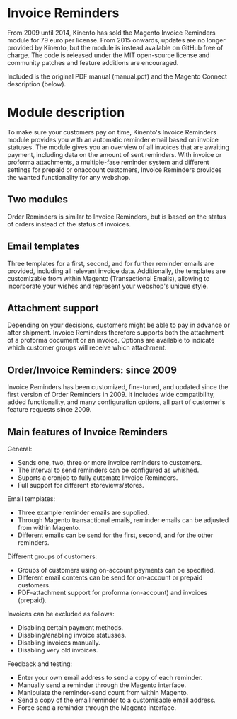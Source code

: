Invoice Reminders
================

From 2009 until 2014, Kinento has sold the Magento Invoice Reminders module for 79 euro per license. From 2015 onwards, updates are no longer provided by Kinento, but the module is instead available on GitHub free of charge. The code is released under the MIT open-source license and community patches and feature additions are encouraged.

Included is the original PDF manual (manual.pdf) and the Magento Connect description (below).

Module description
================

To make sure your customers pay on time, Kinento's Invoice Reminders module provides you with an automatic reminder email based on invoice statuses. The module gives you an overview of all invoices that are awaiting payment, including data on the amount of sent reminders. With invoice or proforma attachments, a multiple-fase reminder system and different settings for prepaid or onaccount customers, Invoice Reminders provides the wanted functionality for any webshop. 

Two modules
-------------

Order Reminders is similar to Invoice Reminders, but is based on the status of orders instead of the status of invoices. 

Email templates
-------------

Three templates for a first, second, and for further reminder emails are provided, including all relevant invoice data. Additionally, the templates are customizable from within Magento (Transactional Emails), allowing to incorporate your wishes and represent your webshop's unique style. 

Attachment support
-------------

Depending on your decisions, customers might be able to pay in advance or after shipment. Invoice Reminders therefore supports both the attachment of a proforma document or an invoice. Options are available to indicate which customer groups will receive which attachment. 

Order/Invoice Reminders: since 2009
-------------

Invoice Reminders has been customized, fine-tuned, and updated since the first version of Order Reminders in 2009. It includes wide compatibility, added functionality, and many configuration options, all part of customer's feature requests since 2009. 

Main features of Invoice Reminders
-------------

General: 
- Sends one, two, three or more invoice reminders to customers. 
- The interval to send reminders can be configured as whished. 
- Suports a cronjob to fully automate Invoice Reminders. 
- Full support for different storeviews/stores. 

Email templates: 
- Three example reminder emails are supplied. 
- Through Magento transactional emails, reminder emails can be adjusted from within Magento. 
- Different emails can be send for the first, second, and for the other reminders. 

Different groups of customers: 
- Groups of customers using on-account payments can be specified. 
- Different email contents can be send for on-account or prepaid customers. 
- PDF-attachment support for proforma (on-account) and invoices (prepaid). 

Invoices can be excluded as follows: 
- Disabling certain payment methods. 
- Disabling/enabling invoice statusses. 
- Disabling invoices manually. 
- Disabling very old invoices. 

Feedback and testing: 
- Enter your own email address to send a copy of each reminder. 
- Manually send a reminder through the Magento interface. 
- Manipulate the reminder-send count from within Magento. 
- Send a copy of the email reminder to a customisable email address. 
- Force send a reminder through the Magento interface. 
